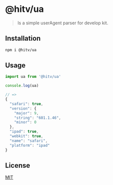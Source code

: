 # @hitv/ua

> Is a simple userAgent parser for develop kit.

## Installation

```sh
npm i @hitv/ua
```

## Usage

```js
import ua from '@hitv/ua'

console.log(ua)

// =>
{
  "safari": true,
  "version": {
    "major": 9,
    "string": "601.1.46",
    "minor": 0
  },
  "ipad": true,
  "webkit": true,
  "name": "safari",
  "platform": "ipad"
}
```

## License

[MIT](https://allex.github.io/LICENSE.md)
